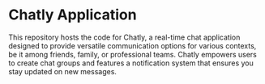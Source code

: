 # Chatly Application

This repository hosts the code for Chatly, a real-time chat application designed to provide versatile communication options for various contexts, be it among friends, family, or professional teams. Chatly empowers users to create chat groups and features a notification system that ensures you stay updated on new messages.




